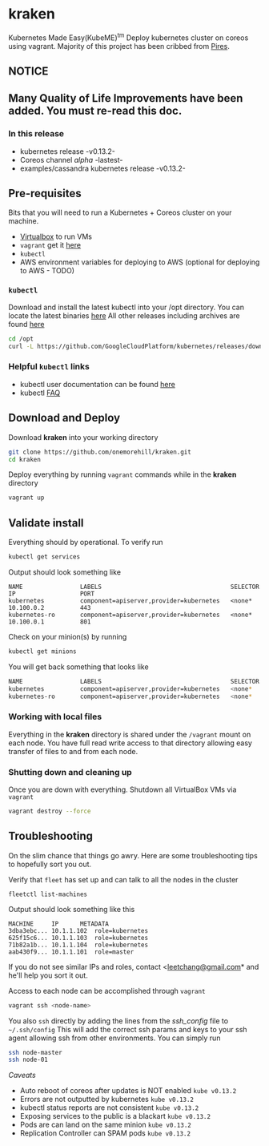 
# kraken

Kubernetes Made Easy(KubeME)<sup>tm</sup>
Deploy kubernetes cluster on coreos using vagrant. Majority of this project has been cribbed from [Pires](https://github.com/pires/kubernetes-vagrant-coreos-cluster).

## NOTICE
Many Quality of Life Improvements have been added. You must re-read this doc.
---

### In this release
 * kubernetes release -v0.13.2-
 * Coreos channel *alpha* -lastest-
 * examples/cassandra kubernetes release -v0.13.2-

## Pre-requisites
 
 Bits that you will need to run a Kubernetes + Coreos cluster on your machine.

 * [Virtualbox](https://www.virtualbox.org/) to run VMs
 * `vagrant` get it [here](https://www.vagrantup.com/downloads.html)
 * `kubectl`
 * AWS environment variables for deploying to AWS (optional for deploying to AWS - TODO)

### `kubectl`

Download and install the latest kubectl into your /opt directory.
You can locate the latest binaries [here](https://github.com/GoogleCloudPlatform/kubernetes/releases/latest)
All other releases including archives are found [here](https://github.com/GoogleCloudPlatform/kubernetes/releases)

```bash
cd /opt
curl -L https://github.com/GoogleCloudPlatform/kubernetes/releases/download/v0.13.2/kubernetes.tar.gz | tar xv
```
### Helpful `kubectl` links
* kubectl user documentation can be found [here](https://github.com/GoogleCloudPlatform/kubernetes/blob/master/docs/kubectl.md)
*  kubectl [FAQ](https://github.com/GoogleCloudPlatform/kubernetes/wiki/User-FAQ)

## Download and Deploy
Download __kraken__ into your working directory 
```bash
git clone https://github.com/onemorehill/kraken.git
cd kraken
```
Deploy everything by running `vagrant` commands while in the __kraken__ directory

```bash
vagrant up
```

## Validate install
Everything should by operational. To verify run

```bash
kubectl get services
```
Output should look something like
```
NAME                LABELS                                    SELECTOR            IP                  PORT
kubernetes          component=apiserver,provider=kubernetes   <none*              10.100.0.2          443
kubernetes-ro       component=apiserver,provider=kubernetes   <none*              10.100.0.1          801
```

Check on your minion(s) by running
```bash
kubectl get minions
```

You will get back something that looks like
```bash
NAME                LABELS                                    SELECTOR            IP                  PORT
kubernetes          component=apiserver,provider=kubernetes   <none*              10.100.0.2          443
kubernetes-ro       component=apiserver,provider=kubernetes   <none*              10.100.0.1          80
```

### Working with local files
Everything in the __kraken__ directory is shared under the `/vagrant` mount on each node. You have full read write access to that directory allowing easy transfer of files to and from each node.

### Shutting down and cleaning up
Once you are down with everything. Shutdown all VirtualBox VMs via `vagrant`

```bash
vagrant destroy --force
```

## Troubleshooting

On the slim chance that things go awry. Here are some troubleshooting tips to hopefully sort you out.

Verify that `fleet` has set up and can talk to all the nodes in the cluster
```
fleetctl list-machines
```

Output should look something like this
```
MACHINE		IP		METADATA
3dba3ebc...	10.1.1.102	role=kubernetes
625f15c6...	10.1.1.103	role=kubernetes
71b82a1b...	10.1.1.104	role=kubernetes
aab430f9...	10.1.1.101	role=master
```

If you do not see similar IPs and roles, contact <leetchang@gmail.com* and he'll help you sort it out.

Access to each node can be accomplished through `vagrant`
```bash
vagrant ssh <node-name>
```

You also `ssh` directly by adding the lines from the _ssh_config_ file to `~/.ssh/config`
This will add the correct ssh params and keys to your ssh agent allowing ssh from other environments. You can simply run
```bash
ssh node-master
ssh node-01
``` 


_Caveats_
* Auto reboot of coreos after updates is NOT enabled ```kube v0.13.2```
* Errors are not outputted by kubernetes ```kube v0.13.2```
* kubectl status reports are not consistent ```kube v0.13.2```
* Exposing services to the public is a blackart ```kube v0.13.2```
* Pods are can land on the same minion ```kube v0.13.2```
* Replication Controller can SPAM pods ```kube v0.13.2```
